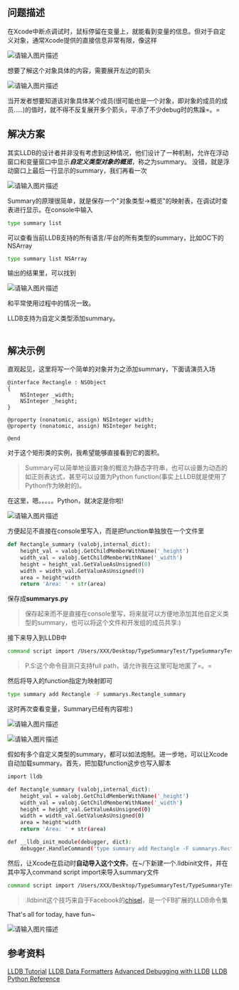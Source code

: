 ## 问题描述

在Xcode中断点调试时，鼠标停留在变量上，就能看到变量的信息。但对于自定义对象，通常Xcode提供的直接信息非常有限，像这样

![请输入图片描述][1]


想要了解这个对象具体的内容，需要展开左边的箭头

![请输入图片描述][2]

当开发者想要知道该对象具体某个成员(很可能也是一个对象，即对象的成员的成员.....)的值时，就不得不反复展开多个箭头，平添了不少debug时的焦躁=。=

## 解决方案
其实LLDB的设计者并非没有考虑到这种情况，他们设计了一种机制，允许在浮动窗口和变量窗口中显示***自定义类型对象的概览***，称之为summary。
没错，就是浮动窗口上最后一行显示的summary，我们再看一次

![请输入图片描述][3]

Summary的原理很简单，就是保存一个"对象类型->概览"的映射表，在调试时查表进行显示。在console中输入
```sh
type summary list
```
可以查看当前LLDB支持的所有语言/平台的所有类型的summary，比如OC下的NSArray
```sh
type summary list NSArray
```
输出的结果里，可以找到

![请输入图片描述][4]

和平常使用过程中的情况一致。

LLDB支持为自定义类型添加summary。
</br>
</br>

## 解决示例
直观起见，这里将写一个简单的对象并为之添加summary，下面请演员入场
```objc
@interface Rectangle : NSObject
{
    NSInteger _width;
    NSInteger _height;
}

@property (nonatomic, assign) NSInteger width;
@property (nonatomic, assign) NSInteger height;

@end
```
对于这个矩形类的实例，我希望能够直接看到它的面积。

>Summary可以简单地设置对象的概览为静态字符串，也可以设置为动态的如正则表达式，甚至可以设置为Python function(事实上LLDB就是使用了Python作为映射的)。

在这里，嗯。。。。。Python，就决定是你啦!

![请输入图片描述][5]

方便起见不直接在console里写入，而是把function单独放在一个文件里
```python
def Rectangle_summary (valobj,internal_dict):
    height_val = valobj.GetChildMemberWithName('_height')
    width_val = valobj.GetChildMemberWithName('_width')
    height = height_val.GetValueAsUnsigned(0)
    width = width_val.GetValueAsUnsigned(0)
    area = height*width
    return 'Area: ' + str(area)
```
保存成**summarys.py**

>保存起来而不是直接在console里写，将来就可以方便地添加其他自定义类型的summary，也可以将这个文件和开发组的成员共享:)

接下来导入到LLDB中
```sh
command script import /Users/XXX/Desktop/TypeSummaryTest/TypeSummaryTest/summarys.py
```
>P.S:这个命令目测只支持full path，请允许我在这里可耻地匿了=。=

然后将导入的function指定为映射即可
```sh
type summary add Rectangle -F summarys.Rectangle_summary
```

这时再次查看变量，Summary已经有内容啦:)

![请输入图片描述][6]

![请输入图片描述][7]

假如有多个自定义类型的summary，都可以如法炮制。进一步地，可以让Xcode自动加载summary。首先，把加载function这步也写入脚本
```sh
import lldb

def Rectangle_summary (valobj,internal_dict):
    height_val = valobj.GetChildMemberWithName('_height')
    width_val = valobj.GetChildMemberWithName('_width')
    height = height_val.GetValueAsUnsigned(0)
    width = width_val.GetValueAsUnsigned(0)
    area = height*width
    return 'Area: ' + str(area)

def __lldb_init_module(debugger, dict):
   	debugger.HandleCommand('type summary add Rectangle -F summarys.Rectangle_summary')
```
然后，让Xcode在启动时**自动导入这个文件**。在~/下新建一个.lldbinit文件，并在其中写入command script import来导入summary文件
```sh
command script import /Users/XXX/Desktop/TypeSummaryTest/TypeSummaryTest/summarys.py
```
>.lldbinit这个技巧来自于Facebook的[chisel][8]，是一个FB扩展的LLDB命令集

That's all for today, have fun~

![请输入图片描述][9]


## 参考资料

[LLDB Tutorial][10]
[LLDB Data Formatters][11]
[Advanced Debugging with LLDB][12]
[LLDB Python Reference][13]


  [1]: http://segmentfault.com/img/bVcLk2
  [2]: http://segmentfault.com/img/bVcLk3
  [3]: http://segmentfault.com/img/bVcLk4
  [4]: http://segmentfault.com/img/bVcLk5
  [5]: http://segmentfault.com/img/bVcLk6
  [6]: http://segmentfault.com/img/bVcLk7
  [7]: http://segmentfault.com/img/bVcLk8
  [8]: https://github.com/facebook/chisel
  [9]: http://segmentfault.com/img/bVcLa4
  [10]: http://lldb.llvm.org/tutorial.html
  [11]: http://lldb.llvm.org/varformats.html
  [12]: https://developer.apple.com/videos/wwdc/2013/?id=217
  [13]: http://lldb.llvm.org/python-reference.html